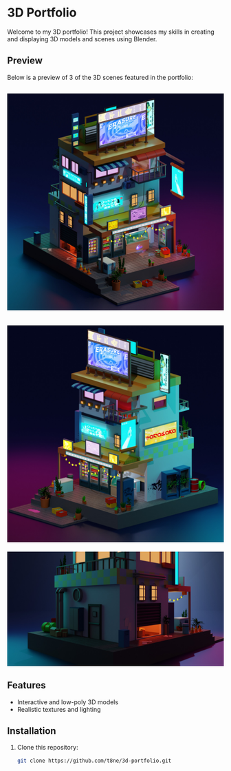 # 3D Portfolio

Welcome to my 3D portfolio! This project showcases my skills in creating and displaying 3D models and scenes using Blender.

## Preview

Below is a preview of 3 of the 3D scenes featured in the portfolio:

![Portfolio Preview](FotosTP3/1.jpg)
---
![Portfolio Preview](FotosTP3/2.jpg)
---
![Portfolio Preview](FotosTP3/5.jpg)

## Features

- Interactive and low-poly 3D models
- Realistic textures and lighting

## Installation

1. Clone this repository:

   ```bash
   git clone https://github.com/t8ne/3d-portfolio.git
